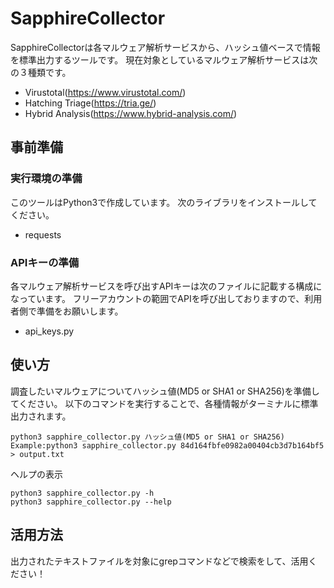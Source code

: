 # SapphireCollector
SapphireCollectorは各マルウェア解析サービスから、ハッシュ値ベースで情報を標準出力するツールです。
現在対象としているマルウェア解析サービスは次の３種類です。
- Virustotal(https://www.virustotal.com/)
- Hatching Triage(https://tria.ge/)
- Hybrid Analysis(https://www.hybrid-analysis.com/)

## 事前準備
### 実行環境の準備
このツールはPython3で作成しています。
次のライブラリをインストールしてください。
- requests

### APIキーの準備
各マルウェア解析サービスを呼び出すAPIキーは次のファイルに記載する構成になっています。
フリーアカウントの範囲でAPIを呼び出しておりますので、利用者側で準備をお願いします。
- api_keys.py

## 使い方
調査したいマルウェアについてハッシュ値(MD5 or SHA1 or SHA256)を準備してください。
以下のコマンドを実行することで、各種情報がターミナルに標準出力されます。

    python3 sapphire_collector.py ハッシュ値(MD5 or SHA1 or SHA256)
    Example:python3 sapphire_collector.py 84d164fbfe0982a00404cb3d7b164bf5 > output.txt

ヘルプの表示

    python3 sapphire_collector.py -h
    python3 sapphire_collector.py --help

## 活用方法
出力されたテキストファイルを対象にgrepコマンドなどで検索をして、活用ください！
